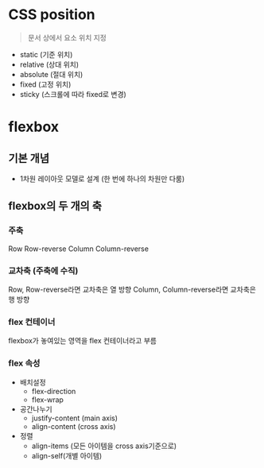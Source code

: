 # CSS position

> 문서 상에서 요소 위치 지정

- static (기준 위치)
- relative (상대 위치)
- absolute (절대 위치)
- fixed (고정 위치)
- sticky (스크롤에 따라 fixed로 변경)

# flexbox

## 기본 개념

- 1차원 레이아웃 모델로 설계 (한 번에 하나의 차원만 다룸)

## flexbox의 두 개의 축

### 주축

Row
Row-reverse
Column
Column-reverse

### 교차축 (주축에 수직)

Row, Row-reverse라면 교차축은 열 방향
Column, Column-reverse라면 교차축은 행 방향

### flex 컨테이너

flexbox가 놓여있는 영역을 flex 컨테이너라고 부름

### flex 속성

- 배치설정
  - flex-direction
  - flex-wrap
- 공간나누기
  - justify-content (main axis)
  - align-content (cross axis)
- 정렬
  - align-items (모든 아이템을 cross axis기준으로)
  - align-self(개별 아이템)
